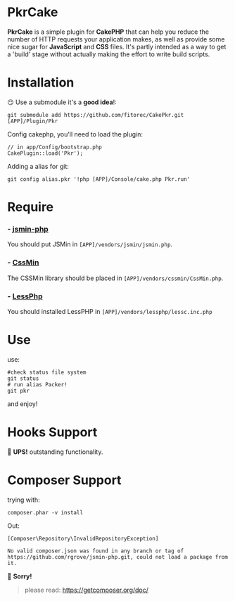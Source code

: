 PkrCake
====================================================================

**PkrCake** is a simple plugin for **CakePHP** that can help you reduce the number of HTTP requests your application makes, as well as provide some nice sugar for **JavaScript** and **CSS** files. It's partly intended as a way to get a 'build' stage without actually making the effort to write build scripts.


Installation
==================================================================
:smirk: Use a submodule it's a **good idea**!:

    git submodule add https://github.com/fitorec/CakePkr.git [APP]/Plugin/Pkr

Config cakephp, you'll need to load the plugin:

    // in app/Config/bootstrap.php
    CakePlugin::load('Pkr');


Adding a alias for git:

    git config alias.pkr '!php [APP]/Console/cake.php Pkr.run'


Require
==================================================================

### - [**jsmin-php**](https://github.com/rgrove/jsmin-php/)

You should put JSMin in `[APP]/vendors/jsmin/jsmin.php`.

### - [**CssMin**](http://code.google.com/p/cssmin/)

The CSSMin library should be placed in `[APP]/vendors/cssmin/CssMin.php`.

### - [**LessPhp**](http://leafo.net/lessphp/)

You should installed LessPHP in  `[APP]/vendors/lessphp/lessc.inc.php`


Use
==================================================================

use:

    #check status file system
    git status
    # run alias Packer!
    git pkr

and enjoy!

Hooks Support
==================================================================
:see_no_evil: **UPS!** outstanding functionality.


Composer Support
==================================================================

trying with:

    composer.phar -v install
Out:

    [Composer\Repository\InvalidRepositoryException]
  
    No valid composer.json was found in any branch or tag of https://github.com/rgrove/jsmin-php.git, could not load a package from it. 

:see_no_evil: **Sorry!**

> please read: <https://getcomposer.org/doc/>
